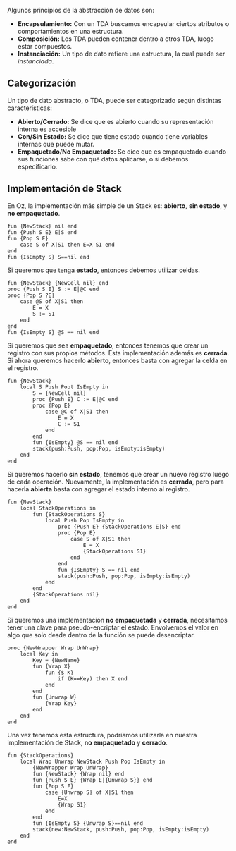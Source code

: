 Algunos principios de la abstracción de datos son:

- **Encapsulamiento:** Con un TDA buscamos encapsular ciertos atributos o comportamientos en una estructura.
- **Composición:** Los TDA pueden contener dentro a otros TDA, luego estar compuestos.
- **Instanciación:** Un tipo de dato refiere una estructura, la cual puede ser *instanciada*.

## Categorización

Un tipo de dato abstracto, o TDA, puede ser categorizado según distintas características:

- **Abierto/Cerrado:** Se dice que es abierto cuando su representación interna es accesible
- **Con/Sin Estado:** Se dice que tiene estado cuando tiene variables internas que puede mutar.
- **Empaquetado/No Empaquetado:** Se dice que es empaquetado cuando sus funciones sabe con qué datos aplicarse, o si debemos especificarlo.

## Implementación de Stack

En Oz, la implementación más simple de un Stack es: **abierto**, **sin estado**, y **no empaquetado**.

```Oz
fun {NewStack} nil end  
fun {Push S E} E|S end  
fun {Pop S E}
	case S of X|S1 then E=X S1 end  
end  
fun {IsEmpty S} S==nil end
```

Si queremos que tenga **estado**, entonces debemos utilizar celdas.

```Oz
fun {NewStack} {NewCell nil} end
proc {Push S E} S := E|@C end
proc {Pop S ?E}
	case @S of X|S1 then
		E = X
		S := S1
	end
end
fun {IsEmpty S} @S == nil end
```

Si queremos que sea **empaquetado**, entonces tenemos que crear un registro con sus propios métodos. Esta implementación además es **cerrada**. Si ahora queremos hacerlo **abierto**, entonces basta con agregar la celda en el registro.

```Oz
fun {NewStack}
	local S Push Popt IsEmpty in
		S = {NewCell nil}
		proc {Push E} C := E|@C end
		proc {Pop E}
			case @C of X|S1 then
				E = X
				C := S1
			end
		end
		fun {IsEmpty} @S == nil end
		stack(push:Push, pop:Pop, isEmpty:isEmpty)
	end
end
```

Si queremos hacerlo **sin estado**, tenemos que crear un nuevo registro luego de cada operación. Nuevamente, la implementación es **cerrada**, pero para hacerla **abierta** basta con agregar el estado interno al registro.

```Oz
fun {NewStack}
	local StackOperations in
		fun {StackOperations S}
			local Push Pop IsEmpty in
				proc {Push E} {StackOperations E|S} end
				proc {Pop E}
					case S of X|S1 then
						E = X
						{StackOperations S1}
					end
				end
				fun {IsEmpty} S == nil end
				stack(push:Push, pop:Pop, isEmpty:isEmpty)
			end
		end
		{StackOperations nil}
	end
end
```

Si queremos una implementación **no empaquetada** y **cerrada**, necesitamos tener una clave para pseudo-encriptar el estado. Envolvemos el valor en algo que solo desde dentro de la función se puede desencriptar.

```Oz
proc {NewWrapper Wrap UnWrap}
	local Key in 
		Key = {NewName}
		fun {Wrap X}  
			fun {$ K}  
				if (K==Key) then X end  
			end  
		end  
		fun {Unwrap W}  
			{Wrap Key}  
		end
	end
end
```

Una vez tenemos esta estructura, podríamos utilizarla en nuestra implementación de Stack, **no empaquetado** y **cerrado**.

```Oz
fun {StackOperations}
	local Wrap Unwrap NewStack Push Pop IsEmpty in
		{NewWrapper Wrap UnWrap}
		fun {NewStack} {Wrap nil} end  
		fun {Push S E} {Wrap E|{Unwrap S}} end  
		fun {Pop S E}
			case {Unwrap S} of X|S1 then 
				E=X
				{Wrap S1}
			end  
		end  
		fun {IsEmpty S} {Unwrap S}==nil end
		stack(new:NewStack, push:Push, pop:Pop, isEmpty:isEmpty)
	end
end
```
